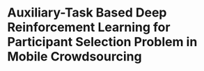 # Auxiliary-Task Based Deep Reinforcement Learning for Participant Selection Problem in Mobile Crowdsourcing
